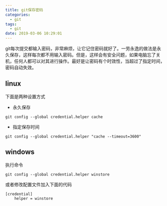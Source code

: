 ```yaml
---
title: git保存密码
categories:
  - git
tags:
  - git
date: 2019-03-06 10:29:01
---
```


git每次提交都输入密码，非常麻烦，让它记住密码就好了。一劳永逸的做法是永久保存，这样每次都不用输入密码。但是，这样会有安全问题，如果电脑忘了关机，任何人都可以对其进行操作。最好是让密码有个时效性，当超过了指定时间，密码自动失效。

<!-- more -->



## linux

下面是两种设置方式

- 永久保存
```
git config --global credential.helper cache
```
- 指定保存时间
```
git config --global credential.helper "cache --timeout=3600"
```

## windows

执行命令
```
git config --global credential.helper winstore
```
或者修改配置文件加入下面的代码
```
[credential]
    helper = winstore
```